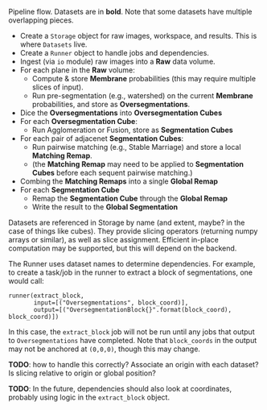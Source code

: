 Pipeline flow.  Datasets are in **bold**.  Note that some datasets have multiple overlapping pieces.
- Create a ``Storage`` object for raw images, workspace, and results.  This is where ``Datasets`` live.
- Create a ``Runner`` object to handle jobs and dependencies.
- Ingest (via ``io`` module) raw images into a **Raw** data volume.
- For each plane in the **Raw** volume:
    - Compute & store **Membrane** probabilities (this may require multiple slices of input).
    - Run pre-segmentation (e.g., watershed) on the current **Membrane** probabilities, and store as **Oversegmentations**.
- Dice the **Oversegmentations** into **Oversegmentation Cubes**
- For each **Oversegmentation Cube**:
     - Run Agglomeration or Fusion, store as **Segmentation Cubes**
- For each pair of adjacenet **Segmentation Cubes**:
     - Run pairwise matching (e.g., Stable Marriage) and store a local **Matching Remap**.
     - (the **Matching Remap** may need to be applied to **Segmentation Cubes** before each sequent pairwise matching.)
- Combing the **Matching Remaps** into a single **Global Remap**
- For each **Segmentation Cube**
     - Remap the **Segmentation Cube** through the **Global Remap**
     - Write the result to the **Global Segmentation**


Datasets are referenced in Storage by name (and extent, maybe? in the case of things like cubes).  They provide slicing operators (returning numpy arrays or similar), as well as slice assignment.  Efficient in-place computation may be supported, but this will depend on the backend.

The Runner uses dataset names to determine dependencies.  For example, to create a task/job in the runner to extract a block of segmentations, one would call:
```
runner(extract_block,
       input=[("Oversegmentations", block_coord)],
       output=[("OversegmentationBlock{}".format(block_coord), block_coord)])
```
In this case, the ``extract_block`` job will not be run until any jobs that output to ``Oversegmentations`` have completed.  Note that  ``block_coords`` in the output may not be anchored at ``(0,0,0)``, though this may change.

**TODO**: how to handle this correctly?  Associate an origin with each dataset?  Is slicing relative to origin or global position?

**TODO**: In the future, dependencies should also look at coordinates, probably using logic in the ``extract_block`` object.


